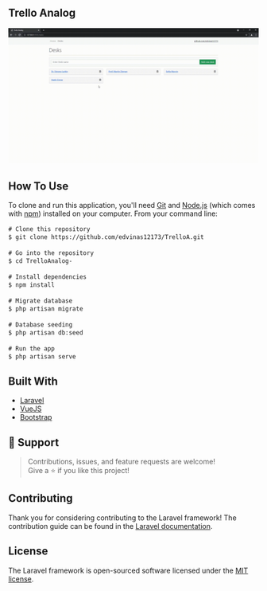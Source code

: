 ## Trello Analog
<img alt="Trello Analog" src="https://raw.githubusercontent.com/edvinas12173/TrelloAnalog-/master/Trelloanalog.gif"/>

## How To Use

To clone and run this application, you'll need [Git](https://git-scm.com/) and [Node.js](https://nodejs.org/en/) (which comes with [npm](https://www.npmjs.com/)) installed on your computer.
From your command line:

```
# Clone this repository
$ git clone https://github.com/edvinas12173/TrelloA.git

# Go into the repository
$ cd TrelloAnalog-

# Install dependencies
$ npm install

# Migrate database
$ php artisan migrate

# Database seeding
$ php artisan db:seed

# Run the app
$ php artisan serve
```

## Built With

- [Laravel](https://laravel.com/)
- [VueJS](https://vuejs.org/)
- [Bootstrap](https://getbootstrap.com/)

## 🤝 Support

> Contributions, issues, and feature requests are welcome! <br>
Give a ⭐️ if you like this project!

## Contributing

Thank you for considering contributing to the Laravel framework! The contribution guide can be found in the [Laravel documentation](https://laravel.com/docs/contributions).

## License

The Laravel framework is open-sourced software licensed under the [MIT license](https://opensource.org/licenses/MIT).

